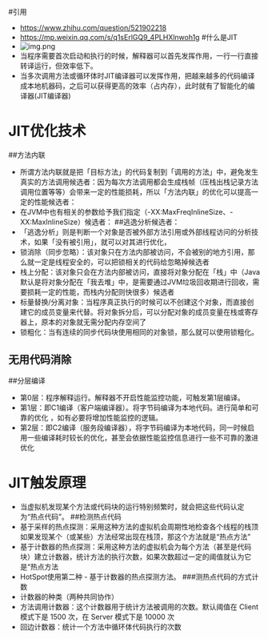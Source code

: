 #引用
* https://www.zhihu.com/question/521902218
* https://mp.weixin.qq.com/s/q1sErlGQ9_4PLHXlnwoh1g
#什么是JIT
* ![img.png](synchonize.png)
* 当程序需要首次启动和执行的时候，解释器可以首先发挥作用，一行一行直接转译运行，但效率低下。
* 当多次调用方法或循环体时JIT编译器可以发挥作用，把越来越多的代码编译成本地机器码，之后可以获得更高的效率（占内存），此时就有了智能化的编译器(JIT编译器)
# JIT优化技术
##方法内联
* 所谓方法内联就是把「目标方法」的代码复制到「调用的方法」中，避免发生真实的方法调用候选者：因为每次方法调用都会生成栈帧（压栈出栈记录方法调用位置等等）会带来一定的性能损耗，所以「方法内联」的优化可以提高一定的性能候选者：
* 在JVM中也有相关的参数给予我们指定（-XX:MaxFreqInlineSize、-XX:MaxInlineSize）候选者：
##逃逸分析候选者：
* 「逃逸分析」则是判断一个对象是否被外部方法引用或外部线程访问的分析技术，如果「没有被引用」，就可以对其进行优化，
* 锁消除（同步忽略）：该对象只在方法内部被访问，不会被别的地方引用，那么就一定是线程安全的，可以把锁相关的代码给忽略掉候选者
* 栈上分配：该对象只会在方法内部被访问，直接将对象分配在「栈」中（Java默认是将对象分配在「我去堆」中，是需要通过JVM垃圾回收期进行回收，需要损耗一定的性能，而栈内分配则快很多）候选者
* 标量替换/分离对象：当程序真正执行的时候可以不创建这个对象，而直接创建它的成员变量来代替。将对象拆分后，可以分配对象的成员变量在栈或寄存器上，原本的对象就无需分配内存空间了
* 锁粗化：当有连续的同步代码块使用相同的对象锁，那么就可以使用锁粗化。
## 无用代码消除
##分层编译
* 第0层：程序解释运行。解释器不开启性能监控功能，可触发第1层编译。
* 第1层：即C1编译（客户端编译器）。将字节码编译为本地代码。进行简单和可靠的优化 ，如有必要将增加性能监控的逻辑。
* 第2层：即C2编译（服务段编译器），将字节码编译为本地代码，同一时候启用一些编译耗时较长的优化，甚至会依据性能监控信息进行一些不可靠的激进优化
# JIT触发原理
* 当虚拟机发现某个方法或代码块的运行特别频繁时，就会把这些代码认定为“热点代码”。
##检测热点代码
* 基于采样的热点探测：采用这种方法的虚拟机会周期性地检查各个线程的栈顶如果发现某个（或某些）方法经常出现在栈顶，那这个方法就是“热点方法”
* 基于计数器的热点探测：采用这种方法的虚拟机会为每个方法（甚至是代码块）建立计数器，统计方法的执行次数，如果次数超过一定的阈值就认为它是“热点方法
* HotSpot使用第二种 - 基于计数器的热点探测方法。
###测热点代码的方式计数
* 计数器的种类（两种共同协作）
* 方法调用计数器：这个计数器用于统计方法被调用的次数。默认阈值在 Client 模式下是 1500 次，在 Server 模式下是 10000 次
* 回边计数器：统计一个方法中循环体代码执行的次数